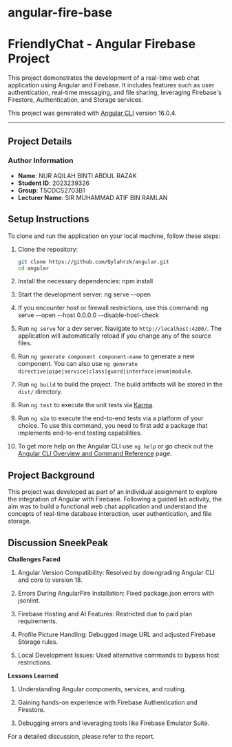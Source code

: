 # angular-fire-base

# FriendlyChat - Angular Firebase Project

This project demonstrates the development of a real-time web chat application using Angular and Firebase. It includes features such as user authentication, real-time messaging, and file sharing, leveraging Firebase's Firestore, Authentication, and Storage services.

This project was generated with [Angular CLI](https://github.com/angular/angular-cli) version 16.0.4.

---

## **Project Details**

### **Author Information**
- **Name**: NUR AQILAH BINTI ABDUL RAZAK 
- **Student ID**: 2023239326 
- **Group**: T5CDCS2703B1  
- **Lecturer Name**: SIR MUHAMMAD ATIF BIN RAMLAN  


## **Setup Instructions**

To clone and run the application on your local machine, follow these steps:

1. Clone the repository:
   ```bash
   git clone https://github.com/Qylahrzk/angular.git
   cd angular

2. Install the necessary dependencies:
   npm install

3. Start the development server:
   ng serve --open

4. If you encounter host or firewall restrictions, use this command:
   ng serve --open --host 0.0.0.0 --disable-host-check

5. Run `ng serve` for a dev server. Navigate to `http://localhost:4200/`. The application will
   automatically reload if you change any of the source files.

6. Run `ng generate component component-name` to generate a new component. You can also use `ng
   generate directive|pipe|service|class|guard|interface|enum|module`.

7. Run `ng build` to build the project. The build artifacts will be stored in the `dist/`
   directory.

8. Run `ng test` to execute the unit tests via [Karma](https://karma-runner.github.io).

9. Run `ng e2e` to execute the end-to-end tests via a platform of your choice. To use this command, you need to first add a package that implements end-to-end testing capabilities.

10. To get more help on the Angular CLI use `ng help` or go check out the 
    [Angular CLI Overview and Command Reference](https://angular.io/cli) page.


## **Project Background**

This project was developed as part of an individual assignment to explore the integration of Angular with Firebase. Following a guided lab activity, the aim was to build a functional web chat application and understand the concepts of real-time database interaction, user authentication, and file storage.


## **Discussion SneekPeak**

**Challenges Faced**
1. Angular Version Compatibility: Resolved by downgrading Angular CLI and core to version 18.

2. Errors During AngularFire Installation: Fixed package.json errors with jsonlint.

3. Firebase Hosting and AI Features: Restricted due to paid plan requirements.

4. Profile Picture Handling: Debugged image URL and adjusted Firebase Storage rules.

5. Local Development Issues: Used alternative commands to bypass host restrictions.

**Lessons Learned**
1. Understanding Angular components, services, and routing.

2. Gaining hands-on experience with Firebase Authentication and Firestore.

3. Debugging errors and leveraging tools like Firebase Emulator Suite.
   
For a detailed discussion, please refer to the report.
